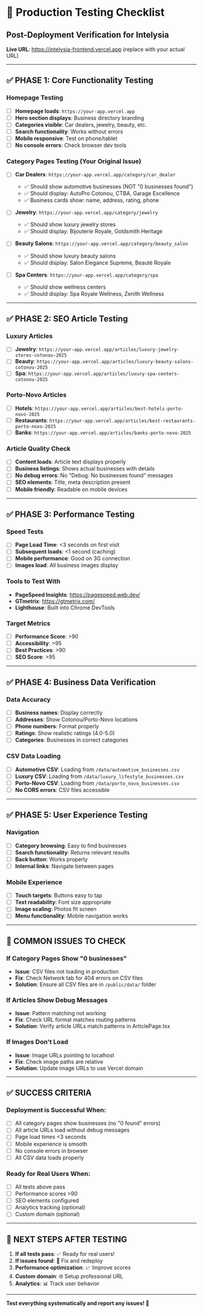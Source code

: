 # 🧪 Production Testing Checklist
## Post-Deployment Verification for Intelysia

**Live URL**: https://intelysia-frontend.vercel.app (replace with your actual URL)

---

## ✅ **PHASE 1: Core Functionality Testing**

### **Homepage Testing**
- [ ] **Homepage loads**: `https://your-app.vercel.app`
- [ ] **Hero section displays**: Business directory branding
- [ ] **Categories visible**: Car dealers, jewelry, beauty, etc.
- [ ] **Search functionality**: Works without errors
- [ ] **Mobile responsive**: Test on phone/tablet
- [ ] **No console errors**: Check browser dev tools

### **Category Pages Testing (Your Original Issue)**
- [ ] **Car Dealers**: `https://your-app.vercel.app/category/car_dealer`
  - ✅ Should show automotive businesses (NOT "0 businesses found")
  - ✅ Should display: AutoPro Cotonou, CTBA, Garage Excellence
  - ✅ Business cards show: name, address, rating, phone

- [ ] **Jewelry**: `https://your-app.vercel.app/category/jewelry`
  - ✅ Should show luxury jewelry stores
  - ✅ Should display: Bijouterie Royale, Goldsmith Heritage

- [ ] **Beauty Salons**: `https://your-app.vercel.app/category/beauty_salon`
  - ✅ Should show luxury beauty salons
  - ✅ Should display: Salon Elegance Supreme, Beauté Royale

- [ ] **Spa Centers**: `https://your-app.vercel.app/category/spa`
  - ✅ Should show wellness centers
  - ✅ Should display: Spa Royale Wellness, Zenith Wellness

---

## ✅ **PHASE 2: SEO Article Testing**

### **Luxury Articles**
- [ ] **Jewelry**: `https://your-app.vercel.app/articles/luxury-jewelry-stores-cotonou-2025`
- [ ] **Beauty**: `https://your-app.vercel.app/articles/luxury-beauty-salons-cotonou-2025`
- [ ] **Spa**: `https://your-app.vercel.app/articles/luxury-spa-centers-cotonou-2025`

### **Porto-Novo Articles**
- [ ] **Hotels**: `https://your-app.vercel.app/articles/best-hotels-porto-novo-2025`
- [ ] **Restaurants**: `https://your-app.vercel.app/articles/best-restaurants-porto-novo-2025`
- [ ] **Banks**: `https://your-app.vercel.app/articles/banks-porto-novo-2025`

### **Article Quality Check**
- [ ] **Content loads**: Article text displays properly
- [ ] **Business listings**: Shows actual businesses with details
- [ ] **No debug errors**: No "Debug: No businesses found" messages
- [ ] **SEO elements**: Title, meta description present
- [ ] **Mobile friendly**: Readable on mobile devices

---

## ✅ **PHASE 3: Performance Testing**

### **Speed Tests**
- [ ] **Page Load Time**: <3 seconds on first visit
- [ ] **Subsequent loads**: <1 second (caching)
- [ ] **Mobile performance**: Good on 3G connection
- [ ] **Images load**: All business images display

### **Tools to Test With**
- **PageSpeed Insights**: https://pagespeed.web.dev/
- **GTmetrix**: https://gtmetrix.com/
- **Lighthouse**: Built into Chrome DevTools

### **Target Metrics**
- [ ] **Performance Score**: >90
- [ ] **Accessibility**: >95
- [ ] **Best Practices**: >90
- [ ] **SEO Score**: >95

---

## ✅ **PHASE 4: Business Data Verification**

### **Data Accuracy**
- [ ] **Business names**: Display correctly
- [ ] **Addresses**: Show Cotonou/Porto-Novo locations
- [ ] **Phone numbers**: Format properly
- [ ] **Ratings**: Show realistic ratings (4.0-5.0)
- [ ] **Categories**: Businesses in correct categories

### **CSV Data Loading**
- [ ] **Automotive CSV**: Loading from `/data/automotive_businesses.csv`
- [ ] **Luxury CSV**: Loading from `/data/luxury_lifestyle_businesses.csv`
- [ ] **Porto-Novo CSV**: Loading from `/data/porto_novo_businesses.csv`
- [ ] **No CORS errors**: CSV files accessible

---

## ✅ **PHASE 5: User Experience Testing**

### **Navigation**
- [ ] **Category browsing**: Easy to find businesses
- [ ] **Search functionality**: Returns relevant results
- [ ] **Back button**: Works properly
- [ ] **Internal links**: Navigate between pages

### **Mobile Experience**
- [ ] **Touch targets**: Buttons easy to tap
- [ ] **Text readability**: Font size appropriate
- [ ] **Image scaling**: Photos fit screen
- [ ] **Menu functionality**: Mobile navigation works

---

## 🚨 **COMMON ISSUES TO CHECK**

### **If Category Pages Show "0 businesses"**
- **Issue**: CSV files not loading in production
- **Fix**: Check Network tab for 404 errors on CSV files
- **Solution**: Ensure all CSV files are in `/public/data/` folder

### **If Articles Show Debug Messages**
- **Issue**: Pattern matching not working
- **Fix**: Check URL format matches routing patterns
- **Solution**: Verify article URLs match patterns in ArticlePage.tsx

### **If Images Don't Load**
- **Issue**: Image URLs pointing to localhost
- **Fix**: Check image paths are relative
- **Solution**: Update image URLs to use Vercel domain

---

## ✅ **SUCCESS CRITERIA**

### **Deployment is Successful When:**
- [ ] All category pages show businesses (no "0 found" errors)
- [ ] All article URLs load without debug messages
- [ ] Page load times <3 seconds
- [ ] Mobile experience is smooth
- [ ] No console errors in browser
- [ ] All CSV data loads properly

### **Ready for Real Users When:**
- [ ] All tests above pass
- [ ] Performance scores >90
- [ ] SEO elements configured
- [ ] Analytics tracking (optional)
- [ ] Custom domain (optional)

---

## 🎯 **NEXT STEPS AFTER TESTING**

1. **If all tests pass**: ✅ Ready for real users!
2. **If issues found**: 🔧 Fix and redeploy
3. **Performance optimization**: 📈 Improve scores
4. **Custom domain**: 🌐 Setup professional URL
5. **Analytics**: 📊 Track user behavior

---

**Test everything systematically and report any issues! 🚀**